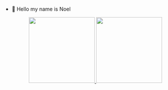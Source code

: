 - 🤯 Hello my name is Noel

<div align="center">
  <a href="https://github.com/ByNoel">
  <img height="180em" src="https://github-readme-stats.vercel.app/api?username=ByNoel&show_icons=true&theme=dark&include_all_commits=true&count_private=true"/>
  <img height="180em" src="https://github-readme-stats.vercel.app/api/top-langs/?username=ByNoel&layout=compact&langs_count=7&theme=dark"/>
</div>

